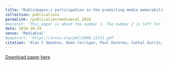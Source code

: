 ```yaml
---
title: "Dublin&apos;s participation in the predicting media memorability task"
collection: publications
permalink: /publication/mediaeval_2018
#excerpt: 'This paper is about the number 1. The number 2 is left for future work.'
date: 2018-10-29
venue: 'MediaEval'
#paperurl: 'https://arxiv.org/pdf/2008.11151.pdf'
citation: 'Alan F Smeaton, Owen Corrigan, Paul Dockree, Cathal Gurrin, Graham Healy, Feiyan Hu, Kevin McGuinness, Eva Mohedano, Tomás E Ward. &quot;Dublin&apos;s participation in the predicting media memorability task.&quot; <i>MediaEval 2018</i>. '
---
```

<!--- This paper is about the number 1. The number 2 is left for future work.-->
[Download paper here](http://ceur-ws.org/Vol-2283/MediaEval_18_paper_14.pdf)

<!--- Recommended citation: Your Name, You. (2009). "Paper Title Number 1." <i>Journal 1</i>. 1(1) .-->
